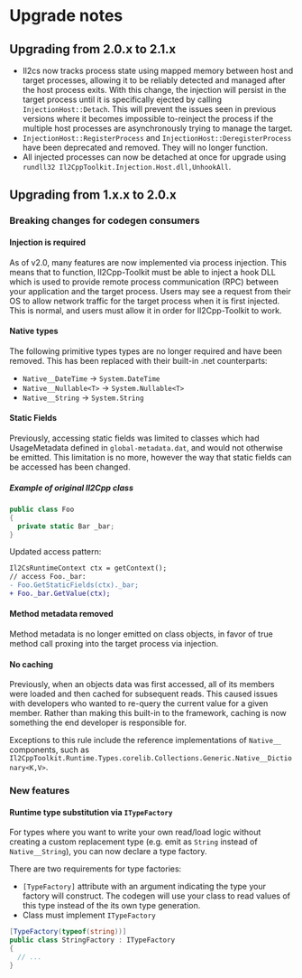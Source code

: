 # Upgrade notes

## Upgrading from 2.0.x to 2.1.x

* Il2cs now tracks process state using mapped memory between host and target processes, allowing it to be reliably detected and managed after the host process exits.
  With this change, the injection will persist in the target process until it is specifically ejected by calling `InjectionHost::Detach`. This will prevent the issues
  seen in previous versions where it becomes impossible to-reinject the process if the multiple host processes are asynchronously trying to manage the target.
* `InjectionHost::RegisterProcess` and `InjectionHost::DeregisterProcess` have been deprecated and removed. They will no longer function.
* All injected processes can now be detached at once for upgrade using `rundll32 Il2CppToolkit.Injection.Host.dll,UnhookAll`.

## Upgrading from 1.x.x to 2.0.x

### Breaking changes for codegen consumers

#### Injection is required

As of v2.0, many features are now implemented via process injection. This means that to function, Il2Cpp-Toolkit must be able to inject a hook DLL which is used to
provide remote process communication (RPC) between your application and the target process. Users may see a request from their OS to allow network traffic for the
target process when it is first injected. This is normal, and users must allow it in order for Il2Cpp-Toolkit to work.

#### Native types

The following primitive types types are no longer required and have been removed. This has been replaced with their built-in .net counterparts:

* `Native__DateTime` -> `System.DateTime`
* `Native__Nullable<T>` -> `System.Nullable<T>`
* `Native__String` -> `System.String`

#### Static Fields

Previously, accessing static fields was limited to classes which had UsageMetadata defined in `global-metadata.dat`, and would not otherwise be emitted.
This limitation is no more, however the way that static fields can be accessed has been changed.

##### Example of original Il2Cpp class

```cs
public class Foo
{
  private static Bar _bar;
}
```

Updated access pattern:

```diff
Il2CsRuntimeContext ctx = getContext();
// access Foo._bar:
- Foo.GetStaticFields(ctx)._bar;
+ Foo._bar.GetValue(ctx);
```

#### Method metadata removed

Method metadata is no longer emitted on class objects, in favor of true method call proxing into the target process via injection.

#### No caching

Previously, when an objects data was first accessed, all of its members were loaded and then cached for subsequent reads. This caused issues with developers who
wanted to re-query the current value for a given member. Rather than making this built-in to the framework, caching is now something the end developer is responsible
for.

Exceptions to this rule include the reference implementations of `Native__` components, such as `Il2CppToolkit.Runtime.Types.corelib.Collections.Generic.Native__Dictionary<K,V>`.

### New features

#### Runtime type substitution via `ITypeFactory`

For types where you want to write your own read/load logic without creating a custom replacement type (e.g. emit as `String` instead of `Native__String`), you can
now declare a type factory.

There are two requirements for type factories:

* `[TypeFactory]` attribute with an argument indicating the type your factory will construct. The codegen will use your class to read values of this type instead
of the its own type generation.
* Class must implement `ITypeFactory`

```cs
[TypeFactory(typeof(string))]
public class StringFactory : ITypeFactory
{
  // ...
}
```
